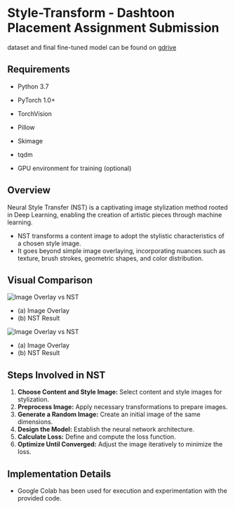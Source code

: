 # Style-Transform - Dashtoon Placement Assignment Submission

dataset and final fine-tuned model can be found on [gdrive](https://drive.google.com/drive/folders/1786Mci_dJST0vgzm0Wd3O0WWThmBIx-p?usp=sharing)

## Requirements

- Python 3.7
- PyTorch 1.0+
- TorchVision
- Pillow
- Skimage
- tqdm


- GPU environment for training
(optional)

## Overview
Neural Style Transfer (NST) is a captivating image stylization method rooted in Deep Learning, enabling the creation of artistic pieces through machine learning.

- NST transforms a content image to adopt the stylistic characteristics of a chosen style image.
- It goes beyond simple image overlaying, incorporating nuances such as texture, brush strokes, geometric shapes, and color distribution.

## Visual Comparison
![Image Overlay vs NST](images/sample_1.gfg)
- (a) Image Overlay
- (b) NST Result

![Image Overlay vs NST](images/sample_2.gfg)
- (a) Image Overlay
- (b) NST Result

## Steps Involved in NST
1. **Choose Content and Style Image:** Select content and style images for stylization.
2. **Preprocess Image:** Apply necessary transformations to prepare images.
3. **Generate a Random Image:** Create an initial image of the same dimensions.
4. **Design the Model:** Establish the neural network architecture.
5. **Calculate Loss:** Define and compute the loss function.
6. **Optimize Until Converged:** Adjust the image iteratively to minimize the loss.

## Implementation Details
- Google Colab has been used for execution and experimentation with the provided code.

